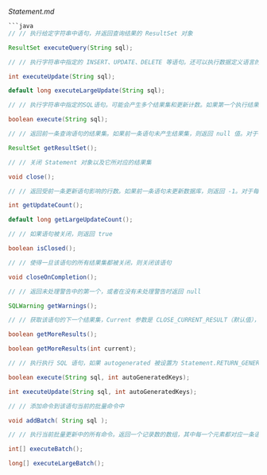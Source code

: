 *Statement.md*
```java
```java
// // 执行给定字符串中语句，并返回查询结果的 ResultSet 对象

ResultSet executeQuery(String sql);

// // 执行字符串中指定的 INSERT、UPDATE、DELETE 等语句。还可以执行数据定义语言的语句，如 CREATE TABLE 。返回受影响的行数，如果是没有更新计数的语句，则返回 0

int executeUpdate(String sql);

default long executeLargeUpdate(String sql);

// // 执行字符串中指定的SQL语句。可能会产生多个结果集和更新计数。如果第一个执行结果是结果集，则返回 true；反之，返回 false。调用 getResultSet 或 getUpdateCount 方法可以得到第一个执行结果。

boolean execute(String sql);

// // 返回前一条查询语句的结果集。如果前一条语句未产生结果集，则返回 null 值。对于每一条执行过的语句，该方法只能被调用一次

ResultSet getResultSet();

// // 关闭 Statement 对象以及它所对应的结果集

void close();

// // 返回受前一条更新语句影响的行数。如果前一条语句未更新数据库，则返回 -1。对于每一条执行过的语句，该方法只能被调用一次。

int getUpdateCount();

default long getLargeUpdateCount();

// // 如果语句被关闭，则返回 true

boolean isClosed();

// // 使得一旦该语句的所有结果集都被关闭，则关闭该语句

void closeOnCompletion();

// // 返回未处理警告中的第一个，或者在没有未处理警告时返回 null

SQLWarning getWarnings();

// // 获取该语句的下一个结果集，Current 参数是 CLOSE_CURRENT_RESULT（默认值），KEEP_CURRENT_RESULT 或 CLOSE_ALL_RESULTS 之一。如果存在下一个结果集，并且它确实是一个结果集，则返回 true

boolean getMoreResults();

boolean getMoreResults(int current);

// // 执行执行 SQL 语句，如果 autogenerated 被设置为 Statement.RETURN_GENERATED_KEYS，并且该语句是一条 INSERT 语句，那么第一列中就是自动生成的键

boolean execute(String sql, int autoGeneratedKeys);

int executeUpdate(String sql, int autoGeneratedKeys);

// // 添加命令到该语句当前的批量命令中

void addBatch( String sql );

// // 执行当前批量更新中的所有命令。返回一个记录数的数组，其中每一个元素都对应一条语句，如果其值为负，则表示受该语句影响的记录总数；如果其值为 SUCCESS_NO_INFO ，则表示该语句成功执行了，但没有记录数可用；如果其值为 EXECUTE_FAILED，则表示该语句执行失败了

int[] executeBatch();

long[] executeLargeBatch();

```
```